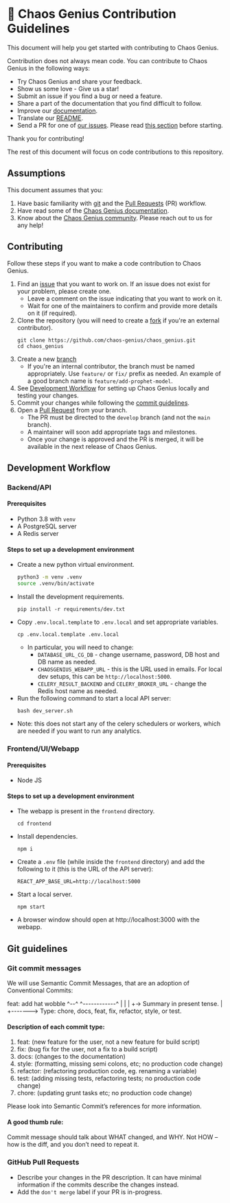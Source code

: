 # 🔮 Chaos Genius Contribution Guidelines

This document will help you get started with contributing to Chaos Genius.

Contribution does not always mean code. You can contribute to Chaos Genius in the following ways:
- Try Chaos Genius and share your feedback.
- Show us some love - Give us a star!
- Submit an issue if you find a bug or need a feature.
- Share a part of the documentation that you find difficult to follow.
- Improve our [documentation](https://github.com/chaos-genius/chaos-genius-docs).
- Translate our [README](https://github.com/chaos-genius/chaos_genius/blob/main/README.md).
- Send a PR for one of [our issues](https://github.com/chaos-genius/chaos_genius/issues). Please read [this section](#contributing) before starting.

Thank you for contributing!

The rest of this document will focus on code contributions to this repository.

## Assumptions

This document assumes that you:
1. Have basic familiarity with [git](https://docs.github.com/en/get-started/using-git/about-git) and the [Pull Requests](https://help.github.com/en/github/collaborating-with-issues-and-pull-requests/about-pull-requests) (PR) workflow.
1. Have read some of the [Chaos Genius documentation](https://docs.chaosgenius.io).
1. Know about the [Chaos Genius community](https://docs.chaosgenius.io/docs/introduction#community). Please reach out to us for any help!

## Contributing

Follow these steps if you want to make a code contribution to Chaos Genius.

1. Find an [issue](https://github.com/chaos-genius/chaos_genius/issues) that you want to work on. If an issue does not exist for your problem, please create one.
    - Leave a comment on the issue indicating that you want to work on it.
    - Wait for one of the maintainers to confirm and provide more details on it (if required).
1. Clone the repository (you will need to create a [fork](https://help.github.com/en/github/getting-started-with-github/fork-a-repo) if you're an external contributor).
    ```
    git clone https://github.com/chaos-genius/chaos_genius.git
    cd chaos_genius
    ```
1. Create a new [branch](https://docs.github.com/en/pull-requests/collaborating-with-pull-requests/proposing-changes-to-your-work-with-pull-requests/creating-and-deleting-branches-within-your-repository)
    - If you're an internal contributor, the branch must be named appropriately. Use `feature/` or `fix/` prefix as needed. An example of a good branch name is `feature/add-prophet-model`.
1. See [Development Workflow](#development-workflow) for setting up Chaos Genius locally and testing your changes.
1. Commit your changes while following the [commit guidelines](#git-commit-messages).
1. Open a [Pull Request](https://docs.github.com/en/pull-requests/collaborating-with-pull-requests/proposing-changes-to-your-work-with-pull-requests/creating-a-pull-request) from your branch.
    - The PR must be directed to the `develop` branch (and not the `main` branch).
    - A maintainer will soon add appropriate tags and milestones.
    - Once your change is approved and the PR is merged, it will be available in the next release of Chaos Genius.

## Development Workflow

### Backend/API

#### Prerequisites
- Python 3.8 with `venv`
- A PostgreSQL server
- A Redis server

#### Steps to set up a development environment

- Create a new python virtual environment.
    ```bash
    python3 -m venv .venv
    source .venv/bin/activate
    ```
- Install the development requirements.
    ```
    pip install -r requirements/dev.txt
    ```
- Copy `.env.local.template` to `.env.local` and set appropriate variables.
    ```
    cp .env.local.template .env.local
    ```
    - In particular, you will need to change:
        - `DATABASE_URL_CG_DB` - change username, password, DB host and DB name as needed.
        - `CHAOSGENIUS_WEBAPP_URL` - this is the URL used in emails. For local dev setups, this can be `http://localhost:5000`.
        - `CELERY_RESULT_BACKEND` and `CELERY_BROKER_URL` - change the Redis host name as needed.
- Run the following command to start a local API server:
    ```
    bash dev_server.sh
    ```
- Note: this does not start any of the celery schedulers or workers, which are needed if you want to run any analytics.

### Frontend/UI/Webapp

#### Prerequisites

- Node JS

#### Steps to set up a development environment

- The webapp is present in the `frontend` directory.
    ```
    cd frontend
    ```
- Install dependencies.
    ```
    npm i
    ```
- Create a `.env` file (while inside the `frontend` directory) and add the following to it (this is the URL of the API server):
    ```
    REACT_APP_BASE_URL=http://localhost:5000
    ```
- Start a local server.
    ```
    npm start
    ```
- A browser window should open at http://localhost:3000 with the webapp.

## Git guidelines

### Git commit messages

We will use Semantic Commit Messages, that are an adoption of Conventional Commits:

feat: add hat wobble
^--^  ^------------^
|     |
|     +-> Summary in present tense.
|
+-------> Type: chore, docs, feat, fix, refactor, style, or test.

#### Description of each commit type:

1. feat: (new feature for the user, not a new feature for build script)
2. fix: (bug fix for the user, not a fix to a build script)
3. docs: (changes to the documentation)
4. style: (formatting, missing semi colons, etc; no production code change)
5. refactor: (refactoring production code, eg. renaming a variable)
6. test: (adding missing tests, refactoring tests; no production code change)
7. chore: (updating grunt tasks etc; no production code change)

Please look into Semantic Commit’s references for more information. 

#### A good thumb rule:

Commit message should talk about WHAT changed, and WHY. Not HOW – how is the diff, and you don’t need to repeat it.

### GitHub Pull Requests

- Describe your changes in the PR description. It can have minimal information if the commits describe the changes instead.
- Add the `don't merge` label if your PR is in-progress.
